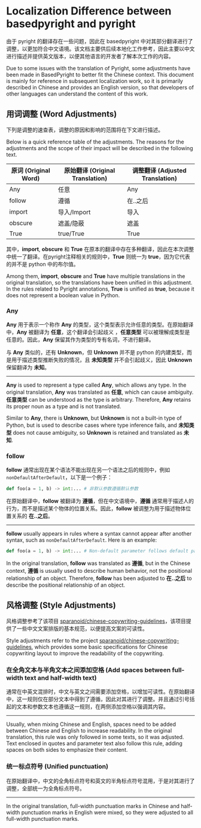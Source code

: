 # Localization Difference between basedpyright and pyright

由于 pyright 的翻译存在一些问题，因此在 basedpyright 中对其部分翻译进行了调整，以更加符合中文语境。该文档主要供后续本地化工作参考，因此主要以中文进行描述并提供英文版本，以便其他语言的开发者了解本次工作的内容。

Due to some issues with the translation of Pyright, some adjustments have been made in BasedPyright to better fit the Chinese context. This document is mainly for reference in subsequent localization work, so it is primarily described in Chinese and provides an English version, so that developers of other languages can understand the content of this work.

## 用词调整 (Word Adjustments)

下列是调整的速查表，调整的原因和影响的范围将在下文进行描述。

Below is a quick reference table of the adjustments. The reasons for the adjustments and the scope of their impact will be described in the following text.

| 原词 (Original Word) | 原始翻译 (Original Translation) | 调整翻译 (Adjusted Translation) |
| -------------------- | ------------------------------- | ------------------------------- |
| Any                  | 任意                            | Any                             |
| follow               | 遵循                            | 在..之后                        |
| import               | 导入/Import                     | 导入                            |
| obscure              | 遮盖/隐蔽                       | 遮盖                            |
| True                 | true/True                       | True                            |

其中，**import**, **obscure** 和 **True** 在原本的翻译中存在多种翻译，因此在本次调整中统一了翻译。在pyright注释相关的规则中，**True** 则统一为 **true**，因为它代表的并不是 python 中的布尔值。

Among them, **import**, **obscure** and **True** have multiple translations in the original translation, so the translations have been unified in this adjustment. In the rules related to Pyright annotations, **True** is unified as **true**, because it does not represent a boolean value in Python.

### Any

**Any** 用于表示一个称作 **Any** 的类型，这个类型表示允许任意的类型。在原始翻译中，**Any** 被翻译为 **任意**，这个翻译会引起歧义 ，**任意类型** 可以被理解成类型是任意的。因此，**Any** 保留其作为类型的专有名词，不进行翻译。

与 **Any** 类似的，还有 **Unknown**，但 **Unknown** 并不是 python 的内建类型，而是用于描述类型推断失败的情况，且 **未知类型** 并不会引起歧义，因此 **Unknown** 保留翻译为 **未知**。



---

**Any** is used to represent a type called **Any**, which allows any type. In the original translation, **Any** was translated as **任意**, which can cause ambiguity. **任意类型** can be understood as the type is arbitrary. Therefore, **Any** retains its proper noun as a type and is not translated.

Similar to **Any**, there is **Unknown**, but **Unknown** is not a built-in type of Python, but is used to describe cases where type inference fails, and **未知类型** does not cause ambiguity, so **Unknown** is retained and translated as **未知**.

### follow

**follow** 通常出现在某个语法不能出现在另一个语法之后的规则中，例如`nonDefaultAfterDefault`，以下是一个例子：

```python
def foo(a = 1, b) -> int:... # 非默认参数遵循默认参数
```

在原始翻译中，**follow** 被翻译为 **遵循**，但在中文语境中，**遵循** 通常用于描述人的行为，而不是描述某个物体的位置关系。因此，**follow** 被调整为用于描述物体位置关系的 **在..之后**。

---

**follow** usually appears in rules where a syntax cannot appear after another syntax, such as `nonDefaultAfterDefault`. Here is an example:

```python
def foo(a = 1, b) -> int:... # Non-default parameter follows default parameter
```

In the original translation, **follow** was translated as **遵循**, but in the Chinese context, **遵循** is usually used to describe human behavior, not the positional relationship of an object. Therefore, **follow** has been adjusted to **在..之后** to describe the positional relationship of an object.


## 风格调整 (Style Adjustments)

风格调整参考了该项目 [sparanoid/chinese-copywriting-guidelines](https://github.com/sparanoid/chinese-copywriting-guidelines)，该项目提供了一些中文文案排版的基本规范，以便提高文案的可读性。

Style adjustments refer to the project [sparanoid/chinese-copywriting-guidelines](https://github.com/sparanoid/chinese-copywriting-guidelines), which provides some basic specifications for Chinese copywriting layout to improve the readability of the copywriting.

### 在全角文本与半角文本之间添加空格 (Add spaces between full-width text and half-width text)

通常在中英文混排时，中文与英文之间需要添加空格，以增加可读性。在原始翻译中，这一规则仅在部分文本中得到了遵循，因此对其进行了调整。并且通过引号括起的文本和参数文本也遵循这一规则，在两侧添加空格以强调其内容。

---

Usually, when mixing Chinese and English, spaces need to be added between Chinese and English to increase readability. In the original translation, this rule was only followed in some texts, so it was adjusted. Text enclosed in quotes and parameter text also follow this rule, adding spaces on both sides to emphasize their content.

### 统一标点符号 (Unified punctuation)

在原始翻译中，中文的全角标点符号和英文的半角标点符号混用，于是对其进行了调整，全部统一为全角标点符号。

---

In the original translation, full-width punctuation marks in Chinese and half-width punctuation marks in English were mixed, so they were adjusted to all full-width punctuation marks.